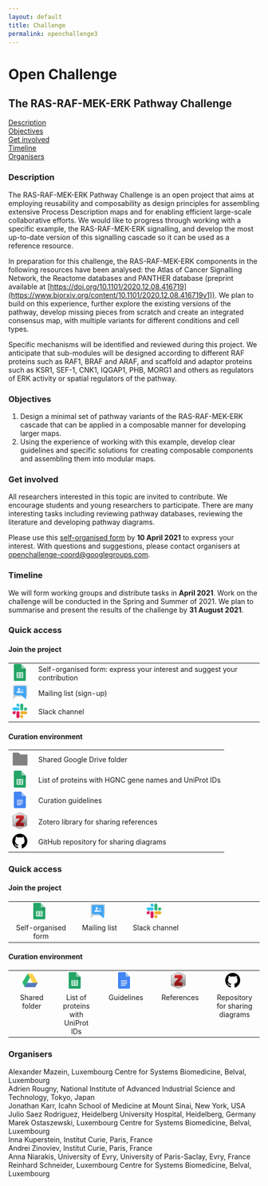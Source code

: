 ```yaml
---
layout: default
title: Challenge
permalink: openchallenge3
---
```


# Open Challenge
## The RAS-RAF-MEK-ERK Pathway Challenge

[Description](#description)  
[Objectives](#objectives)  
[Get involved](#get-involved)  
[Timeline](#timeline)  
[Organisers](#organisers)  

### Description

The RAS-RAF-MEK-ERK Pathway Challenge is an open project that aims at employing reusability and composability as design principles for assembling extensive Process Description maps and for enabling efficient large-scale collaborative efforts. We would like to progress through working with a specific example, the RAS-RAF-MEK-ERK signalling, and develop the most up-to-date version of this signalling cascade so it can be used as a reference resource.  

In preparation for this challenge, the RAS-RAF-MEK-ERK components in the following resources have been analysed: the Atlas of Cancer Signalling Network, the Reactome databases and PANTHER database (preprint available at [https://doi.org/10.1101/2020.12.08.416719](https://www.biorxiv.org/content/10.1101/2020.12.08.416719v1)). We plan to build on this experience, further explore the existing versions of the pathway, develop missing pieces from scratch and create an integrated consensus map, with multiple variants for different conditions and cell types. 

Specific mechanisms will be identified and reviewed during this project. We anticipate that sub-modules will be designed according to different RAF proteins such as RAF1, BRAF and ARAF, and scaffold and adaptor proteins such as KSR1, SEF-1, CNK1, IQGAP1, PHB, MORG1 and others as regulators of ERK activity or spatial regulators of the pathway.


### Objectives 

1. Design a minimal set of pathway variants of the RAS-RAF-MEK-ERK cascade that can be applied in a composable manner for developing larger maps.   
1. Using the experience of working with this example, develop clear guidelines and specific solutions for creating composable components and assembling them into modular maps.  

### Get involved

All researchers interested in this topic are invited to contribute. We encourage students and young researchers to participate. There are many interesting tasks including reviewing pathway databases, reviewing the literature and developing pathway diagrams.  

Please use this [self-organised form](https://docs.google.com/spreadsheets/d/1cGkK4YyGWYiBE11L8dzvKeHLmmyy_LD8XOS_SYYT0VE/edit#gid=0) by **10 April 2021** to express your interest. With questions and suggestions, please contact organisers at [openchallenge-coord@googlegroups.com](mailto:openchallenge-coord@googlegroups.com). 

### Timeline

We will form working groups and distribute tasks in **April 2021**. Work on the challenge will be conducted in the Spring and Summer of 2021. We plan to summarise and present the results of the challenge by **31 August 2021**.

### Quick access

#### Join the project

<table>
    <tr>
        <td style="width:32px; text-align:center;">
            <a href="https://docs.google.com/spreadsheets/d/1cGkK4YyGWYiBE11L8dzvKeHLmmyy_LD8XOS_SYYT0VE/edit#gid=0" target="_blank">
            <img src="images/icons/google-sheets.png" width="24"/></a></td>
        <td style="text-align:left; vertical-align:center; padding-left:1em;">Self-organised form: express your interest and suggest your contribution</td>
    </tr>
    <tr>
        <td style="width:32px; text-align:center;">
            <a href="https://groups.google.com/g/openchallenge" target="_blank">
                <img src="images/icons/google-groups.png" width="29"/></a></td>
        <td style="text-align:left; vertical-align:center; padding-left:1em;">Mailing list (sign-up)</td>
    </tr>
    <tr>
        <td style="width:32px; text-align:center;">
            <a href="https://sbgncommunity.slack.com/" target="_blank">
                <img src="images/icons/slack.jpg" width="30"/></a></td>
        <td style="text-align:left; vertical-align:center; padding-left:1em;">Slack channel</td>
    </tr>
</table>
    
#### Curation environment

<table>
    <tr>
        <td style="width:32px; text-align:center;"><img src="images/icons/google-folder.jpg" width="31"/></td>
        <td style="text-align:left; vertical-align:center; padding-left:1em;">Shared Google Drive folder</td>
    </tr>
    <!--<tr>
        <td style="width:32px; text-align:center;"><img src="images/icons/google-drive.png" width="31"/></td>
        <td style="text-align:left; vertical-align:center; padding-left:1em;">Shared Google Drive folder</td>
    </tr>-->
    <tr>
        <td style="width:32px; text-align:center;"><img src="images/icons/google-sheets.png" width="24"/></td>
        <td style="text-align:left; vertical-align:center; padding-left:1em;">List of proteins with HGNC gene names and UniProt IDs</td>
    </tr>
    <tr>
        <td style="width:32px; text-align:center;"><img src="images/icons/google-docs.svg" width="24"/></td>
        <td style="text-align:left; vertical-align:center; padding-left:1em;">Curation guidelines</td>
    </tr>
    <tr>
        <td style="width:32px; text-align:center;"><img src="images/icons/zotero.jpg" width="32"/></td>
        <td style="text-align:left; vertical-align:center; padding-left:1em;">Zotero library for sharing references</td>
    </tr>
    <tr>
        <td style="width:32px; text-align:center;"><img src="images/icons/github.png" width="30"/></td>
        <td style="text-align:left; vertical-align:center; padding-left:1em;">GitHub repository for sharing diagrams</td>
    </tr>
</table>

### Quick access

#### Join the project

<table>
<tr>
    <td style="width:200px; text-align:center;">
            <a href="https://docs.google.com/spreadsheets/d/1cGkK4YyGWYiBE11L8dzvKeHLmmyy_LD8XOS_SYYT0VE/edit#gid=0" target="_blank">
            <img src="images/icons/google-sheets.png" width="24"/></a></td>
    <td style="width:200px; text-align:center;">
            <a href="https://groups.google.com/g/openchallenge" target="_blank">
                <img src="images/icons/google-groups.png" width="29"/></a></td>
    <td style="width:200px; text-align:center;">
            <a href="https://sbgncommunity.slack.com/" target="_blank">
                <img src="images/icons/slack.jpg" width="30"/></a></td>
    <td style="width:200px; text-align:center;"> </td>
    <td style="width:200px; text-align:center;"> </td>
</tr>
<tr>
    <td style="text-align:center; vertical-align:top; padding-left:1em;">Self-organised form</td>
    <td style="text-align:center; vertical-align:top; padding-left:1em;">Mailing list</td>
    <td style="text-align:center; vertical-align:top; padding-left:1em;">Slack channel</td>
    <td style="text-align:center; vertical-align:top; padding-left:1em;"> </td>
    <td style="text-align:center; vertical-align:top; padding-left:1em;"> </td>
</tr>
</table>
    
#### Curation environment

<table>
<tr>
    <td style="width:200px; text-align:center;"><img src="images/icons/google-drive.png" width="31"/></td>
    <td style="width:200px; text-align:center;"><img src="images/icons/google-sheets.png" width="24"/></td>
    <td style="width:200px; text-align:center;"><img src="images/icons/google-docs.svg" width="24"/></td>
    <td style="width:200px; text-align:center;"><img src="images/icons/zotero.jpg" width="32"/></td>
    <td style="width:200px; text-align:center;"><img src="images/icons/github.png" width="30"/></td>
</tr>
<tr>
    <td style="text-align:center; vertical-align:top; padding-left:1em;">Shared folder</td>
    <td style="text-align:center; vertical-align:top; padding-left:1em;">List of proteins with UniProt IDs</td>
    <td style="text-align:center; vertical-align:top; padding-left:1em;">Guidelines</td>
    <td style="text-align:center; vertical-align:top; padding-left:1em;">References</td>
    <td style="text-align:center; vertical-align:top; padding-left:1em;">Repository for sharing diagrams</td>
</tr>
</table>

### Organisers

Alexander Mazein, Luxembourg Centre for Systems Biomedicine, Belval, Luxembourg  
Adrien Rougny, National Institute of Advanced Industrial Science and Technology, Tokyo, Japan  
Jonathan Karr, Icahn School of Medicine at Mount Sinai, New York, USA  
Julio Saez Rodriguez, Heidelberg University Hospital, Heidelberg, Germany  
Marek Ostaszewski, Luxembourg Centre for Systems Biomedicine, Belval, Luxembourg  
Inna Kuperstein, Institut Curie, Paris, France  
Andrei Zinoviev, Institut Curie, Paris, France  
Anna Niarakis, University of Evry, University of Paris-Saclay, Evry, France  
Reinhard Schneider, Luxembourg Centre for Systems Biomedicine, Belval, Luxembourg  


